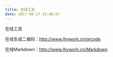```yaml
---
title: 在线工具
date: 2017-08-17 15:40:57
---
```


在线工具

在线生成二维码：<a href="http://www.lhywork.cn/qrcode" target="_blank">http://www.lhywork.cn/qrcode</a>

在线Markdown：<a href="http://www.lhywork.cn/Markdown" target="_blank">http://www.lhywork.cn/Markdown</a>


